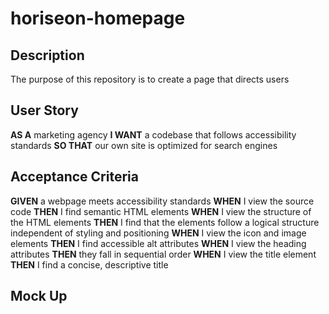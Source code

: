 # horiseon-homepage

## Description

The purpose of this repository is to create a page that directs users 

## User Story

**AS A** marketing agency
**I WANT** a codebase that follows accessibility standards
**SO THAT** our own site is optimized for search engines


## Acceptance Criteria

**GIVEN** a webpage meets accessibility standards
**WHEN** I view the source code
**THEN** I find semantic HTML elements
**WHEN** I view the structure of the HTML elements
**THEN** I find that the elements follow a logical structure independent of styling and positioning
**WHEN** I view the icon and image elements
**THEN** I find accessible alt attributes
**WHEN** I view the heading attributes
**THEN** they fall in sequential order
**WHEN** I view the title element
**THEN** I find a concise, descriptive title

## Mock Up